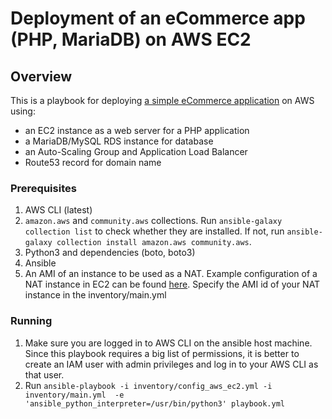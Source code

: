 # Deployment of an eCommerce app (PHP, MariaDB) on AWS EC2

## Overview

This is a playbook for deploying [a simple eCommerce application](https://github.com/kodekloudhub/learning-app-ecommerce) on AWS using:
- an EC2 instance as a web server for a PHP application
- a MariaDB/MySQL RDS instance for database
- an Auto-Scaling Group and Application Load Balancer
- Route53 record for domain name

### Prerequisites
1. AWS CLI (latest)
2. `amazon.aws` and `community.aws` collections. Run `ansible-galaxy collection list` to check whether they are installed. If not, run `ansible-galaxy collection install amazon.aws community.aws`.
3. Python3 and dependencies (boto, boto3)
4. Ansible
5. An AMI of an instance to be used as a NAT. Example configuration of a NAT instance in EC2 can be found [here](https://docs.aws.amazon.com/vpc/latest/userguide/VPC_NAT_Instance.html#nat-routing-table). Specify the AMI id of your NAT instance in the inventory/main.yml

### Running

1. Make sure you are logged in to AWS CLI on the ansible host machine. Since this playbook requires a big list of permissions, it is better to create an IAM user with admin privileges and log in to your AWS CLI as that user.
2. Run `ansible-playbook -i inventory/config_aws_ec2.yml -i inventory/main.yml  -e 'ansible_python_interpreter=/usr/bin/python3' playbook.yml` 
